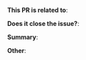 <!-- All PRs must be linked with an issue -->
<!-- If none of the old issues are relevant, click on the issue tab to create a new one -->
<!-- If you're adding sample code, please reference both Issue #1 and the issue you raised -->

<!-- Eg: (For the nth issue) Issue #n -->
**This PR is related to**: 

<!-- Eg: Y - yes / N - No -->
**Does it close the issue?**: 

<!-- Summarize the changes proposed in this PR. Try to keep it short, use bullet points if possible -->
**Summary**:
<!-- Eg:
This PR fixes:
- abc on line x
- pqr on lines y to z
-->

<!-- Add anything other points of note here. Delete if unnecessary -->
**Other**:

<!-- Use the preview tab to check the appearance of the PR -->
<!-- Feel free to delete these comments after you read through them (Syntax: HTML) -->
<!-- And finally, thanks a bunch for contributing! -->
